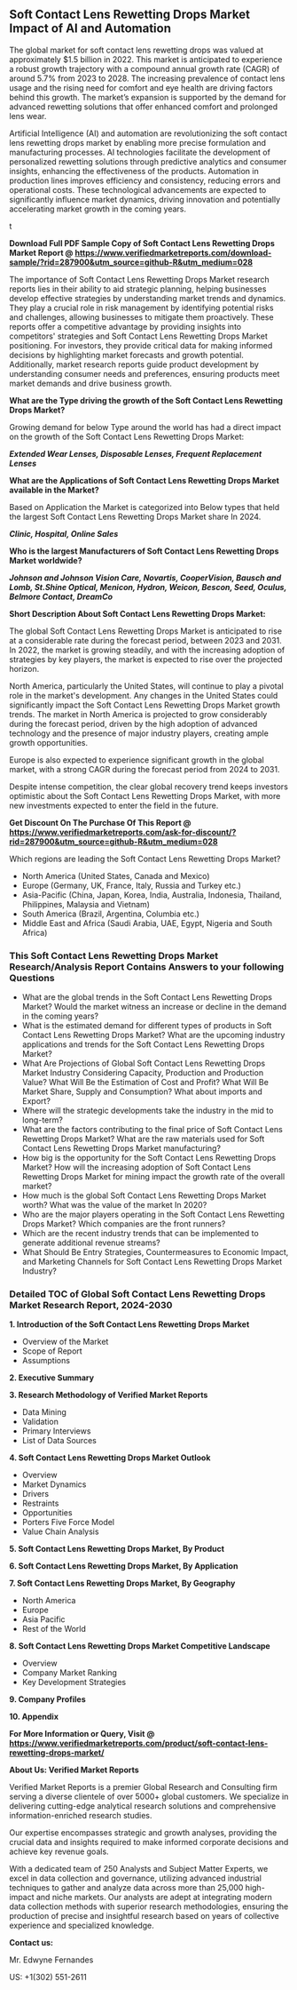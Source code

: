 <h2>Soft Contact Lens Rewetting Drops Market Impact of AI and Automation</h2><p>The global market for soft contact lens rewetting drops was valued at approximately $1.5 billion in 2022. This market is anticipated to experience a robust growth trajectory with a compound annual growth rate (CAGR) of around 5.7% from 2023 to 2028. The increasing prevalence of contact lens usage and the rising need for comfort and eye health are driving factors behind this growth. The market’s expansion is supported by the demand for advanced rewetting solutions that offer enhanced comfort and prolonged lens wear.</p><p>Artificial Intelligence (AI) and automation are revolutionizing the soft contact lens rewetting drops market by enabling more precise formulation and manufacturing processes. AI technologies facilitate the development of personalized rewetting solutions through predictive analytics and consumer insights, enhancing the effectiveness of the products. Automation in production lines improves efficiency and consistency, reducing errors and operational costs. These technological advancements are expected to significantly influence market dynamics, driving innovation and potentially accelerating market growth in the coming years.</p>t</p><p id="" class=""><strong>Download Full PDF Sample Copy of Soft Contact Lens Rewetting Drops Market Report @ <a href="https://www.verifiedmarketreports.com/download-sample/?rid=287900&utm_source=github-R&utm_medium=028" target="_blank">https://www.verifiedmarketreports.com/download-sample/?rid=287900&utm_source=github-R&utm_medium=028</a></strong></p><p>The importance of&nbsp;Soft Contact Lens Rewetting Drops Market research reports lies in their ability to aid strategic planning, helping businesses develop effective strategies by understanding market trends and dynamics. They play a crucial role in risk management by identifying potential risks and challenges, allowing businesses to mitigate them proactively. These reports offer a competitive advantage by providing insights into competitors' strategies and Soft Contact Lens Rewetting Drops Market positioning. For investors, they provide critical data for making informed decisions by highlighting market forecasts and growth potential. Additionally, market research reports guide product development by understanding consumer needs and preferences, ensuring products meet market demands and drive business growth.</p><p><strong>What are the&nbsp;Type driving the growth of the Soft Contact Lens Rewetting Drops Market?</strong></p><p id="" class="">Growing demand for below Type around the world has had a direct impact on the growth of the Soft Contact Lens Rewetting Drops Market:</p><em><strong>Extended Wear Lenses, Disposable Lenses, Frequent Replacement Lenses</strong></em></p><strong>What are the&nbsp;Applications&nbsp;of Soft Contact Lens Rewetting Drops Market available in the Market?</strong></p><p id="" class="">Based on Application the Market is categorized into Below types that held the largest Soft Contact Lens Rewetting Drops Market share In 2024.</p><em><strong>Clinic, Hospital, Online Sales</strong></em></p><strong>Who is the largest Manufacturers of Soft Contact Lens Rewetting Drops Market worldwide?</strong></p><p><em><strong>Johnson and Johnson Vision Care, Novartis, CooperVision, Bausch and Lomb, St.Shine Optical, Menicon, Hydron, Weicon, Bescon, Seed, Oculus, Belmore Contact, DreamCo</strong></em></p><p id="" class=""><strong>Short Description About Soft Contact Lens Rewetting Drops Market:</strong></p><p>The global Soft Contact Lens Rewetting Drops Market is anticipated to rise at a considerable rate during the forecast period, between 2023 and 2031. In 2022, the market is growing steadily, and with the increasing adoption of strategies by key players, the market is expected to rise over the projected horizon.</p><p>North America, particularly the United States, will continue to play a pivotal role in the market's development. Any changes in the United States could significantly impact the Soft Contact Lens Rewetting Drops Market growth trends. The market in North America is projected to grow considerably during the forecast period, driven by the high adoption of advanced technology and the presence of major industry players, creating ample growth opportunities.</p><p>Europe is also expected to experience significant growth in the global market, with a strong CAGR during the forecast period from 2024 to 2031.</p><p>Despite intense competition, the clear global recovery trend keeps investors optimistic about the Soft Contact Lens Rewetting Drops Market, with more new investments expected to enter the field in the future.</p><p id="" class=""><strong>Get Discount On The Purchase Of This Report @ <a href="https://www.verifiedmarketreports.com/ask-for-discount/?rid=287900&utm_source=github-R&utm_medium=028" target="_blank">https://www.verifiedmarketreports.com/ask-for-discount/?rid=287900&utm_source=github-R&utm_medium=028</a></strong></p>Which regions are leading the Soft Contact Lens Rewetting Drops Market?</p><ul><li>North America (United States, Canada and Mexico)</li><li>Europe (Germany, UK, France, Italy, Russia and Turkey etc.)</li><li>Asia-Pacific (China, Japan, Korea, India, Australia, Indonesia, Thailand, Philippines, Malaysia and Vietnam)</li><li>South America (Brazil, Argentina, Columbia etc.)</li><li>Middle East and Africa (Saudi Arabia, UAE, Egypt, Nigeria and South Africa)</li></ul><h3 id="" class="">This Soft Contact Lens Rewetting Drops Market Research/Analysis Report Contains Answers to your following Questions</h3><ul><li>What are the global trends in the Soft Contact Lens Rewetting Drops Market? Would the market witness an increase or decline in the demand in the coming years?</li><li>What is the estimated demand for different types of products in Soft Contact Lens Rewetting Drops Market? What are the upcoming industry applications and trends for the Soft Contact Lens Rewetting Drops Market?</li><li>What Are Projections of Global Soft Contact Lens Rewetting Drops Market Industry Considering Capacity, Production and Production Value? What Will Be the Estimation of Cost and Profit? What Will Be Market Share, Supply and Consumption? What about imports and Export?</li><li>Where will the strategic developments take the industry in the mid to long-term?</li><li>What are the factors contributing to the final price of Soft Contact Lens Rewetting Drops Market? What are the raw materials used for Soft Contact Lens Rewetting Drops Market manufacturing?</li><li>How big is the opportunity for the Soft Contact Lens Rewetting Drops Market? How will the increasing adoption of Soft Contact Lens Rewetting Drops Market for mining impact the growth rate of the overall market?</li><li>How much is the global Soft Contact Lens Rewetting Drops Market worth? What was the value of the market In 2020?</li><li>Who are the major players operating in the Soft Contact Lens Rewetting Drops Market? Which companies are the front runners?</li><li>Which are the recent industry trends that can be implemented to generate additional revenue streams?</li><li>What Should Be Entry Strategies, Countermeasures to Economic Impact, and Marketing Channels for Soft Contact Lens Rewetting Drops Market Industry?</li></ul><h3 id="" class="">Detailed TOC of Global Soft Contact Lens Rewetting Drops Market Research Report, 2024-2030</h3><p id="" class=""><strong>1. Introduction of the Soft Contact Lens Rewetting Drops Market</strong></p><ul><li>Overview of the Market</li><li>Scope of Report</li><li>Assumptions</li></ul><p id="" class=""><strong>2. Executive Summary</strong></p><p id="" class=""><strong>3. Research Methodology of Verified Market Reports</strong></p><ul><li>Data Mining</li><li>Validation</li><li>Primary Interviews</li><li>List of Data Sources</li></ul><p id="" class=""><strong>4. Soft Contact Lens Rewetting Drops Market Outlook</strong></p><ul><li>Overview</li><li>Market Dynamics</li><li>Drivers</li><li>Restraints</li><li>Opportunities</li><li>Porters Five Force Model</li><li>Value Chain Analysis</li></ul><p id="" class=""><strong>5. Soft Contact Lens Rewetting Drops Market, By Product</strong></p><p id="" class=""><strong>6. Soft Contact Lens Rewetting Drops Market, By Application</strong></p><p id="" class=""><strong>7. Soft Contact Lens Rewetting Drops Market, By Geography</strong></p><ul><li>North America</li><li>Europe</li><li>Asia Pacific</li><li>Rest of the World</li></ul><p id="" class=""><strong>8. Soft Contact Lens Rewetting Drops Market Competitive Landscape</strong></p><ul><li>Overview</li><li>Company Market Ranking</li><li>Key Development Strategies</li></ul><p id="" class=""><strong>9. Company Profiles</strong></p><p id="" class=""><strong>10. Appendix</strong></p><p id="" class=""><strong>For More Information or Query, Visit @ <a href="https://www.verifiedmarketreports.com/product/soft-contact-lens-rewetting-drops-market/" target="_blank">https://www.verifiedmarketreports.com/product/soft-contact-lens-rewetting-drops-market/</a></strong></p><p id="" class=""><strong>About Us: Verified Market Reports</strong></p><p id="" class="">Verified Market Reports is a premier Global Research and Consulting firm serving a diverse clientele of over 5000+ global customers. We specialize in delivering cutting-edge analytical research solutions and comprehensive information-enriched research studies.</p><p id="" class="">Our expertise encompasses strategic and growth analyses, providing the crucial data and insights required to make informed corporate decisions and achieve key revenue goals.</p><p id="" class="">With a dedicated team of 250 Analysts and Subject Matter Experts, we excel in data collection and governance, utilizing advanced industrial techniques to gather and analyze data across more than 25,000 high-impact and niche markets. Our analysts are adept at integrating modern data collection methods with superior research methodologies, ensuring the production of precise and insightful research based on years of collective experience and specialized knowledge.</p><p id="" class=""><strong>Contact us:</strong></p><p id="" class="">Mr. Edwyne Fernandes</p><p id="" class="">US: +1(302) 551-2611</p>